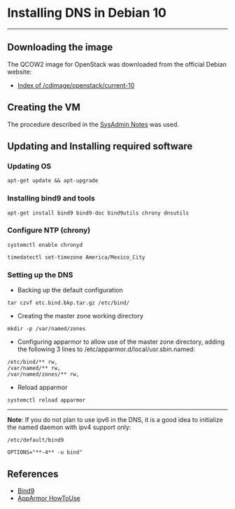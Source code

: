 # Installing DNS in Debian 10
---

## Downloading the image

The QCOW2 image for OpenStack was downloaded from the official Debian website:

- [Index of /cdimage/openstack/current-10](https://cdimage.debian.org/cdimage/openstack/current-10/)

## Creating the VM

The procedure described in the [SysAdmin Notes](https://github.com/rootzilopochtli/sysadmin-notes/blob/master/vms.md) was used.

## Updating and Installing required software

### Updating OS

```
apt-get update && apt-upgrade
```

### Installing bind9 and tools

```
apt-get install bind9 bind9-doc bind9utils chrony dnsutils
```

### Configure NTP (chrony)

```
systemctl enable chronyd

timedatectl set-timezone America/Mexico_City
```

### Setting up the DNS

- Backing up the default configuration

```
tar czvf etc.bind.bkp.tar.gz /etc/bind/
```

- Creating the master zone working directory

```
mkdir -p /var/named/zones
```

- Configuring apparmor to allow use of the master zone directory, adding the following 3 lines to /etc/apparmor.d/local/usr.sbin.named:

```
/etc/bind/** rw,
/var/named/** rw,
/var/named/zones/** rw,
```

- Reload apparmor

```
systemctl reload apparmor
```
---

**Note**: If you do not plan to use ipv6 in the DNS, it is a good idea to initialize the named daemon with ipv4 support only:

```
/etc/default/bind9

OPTIONS="**-4** -u bind"
```


## References

- [Bind9](https://wiki.debian.org/Bind9)
- [AppArmor HowToUse](https://wiki.debian.org/AppArmor/HowToUse)
